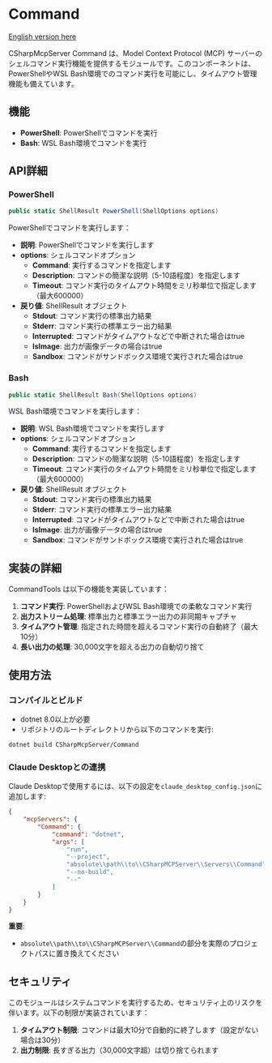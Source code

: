 ﻿# Command

[English version here](README.md)

CSharpMcpServer Command は、Model Context Protocol (MCP) サーバーのシェルコマンド実行機能を提供するモジュールです。このコンポーネントは、PowerShellやWSL Bash環境でのコマンド実行を可能にし、タイムアウト管理機能も備えています。

## 機能
- **PowerShell**: PowerShellでコマンドを実行
- **Bash**: WSL Bash環境でコマンドを実行

## API詳細

### PowerShell
```csharp
public static ShellResult PowerShell(ShellOptions options)
```
PowerShellでコマンドを実行します：
- **説明**: PowerShellでコマンドを実行します
- **options**: シェルコマンドオプション
  - **Command**: 実行するコマンドを指定します
  - **Description**: コマンドの簡潔な説明（5-10語程度）を指定します
  - **Timeout**: コマンド実行のタイムアウト時間をミリ秒単位で指定します（最大600000）
- **戻り値**: ShellResult オブジェクト
  - **Stdout**: コマンド実行の標準出力結果
  - **Stderr**: コマンド実行の標準エラー出力結果
  - **Interrupted**: コマンドがタイムアウトなどで中断された場合はtrue
  - **IsImage**: 出力が画像データの場合はtrue
  - **Sandbox**: コマンドがサンドボックス環境で実行された場合はtrue

### Bash
```csharp
public static ShellResult Bash(ShellOptions options)
```
WSL Bash環境でコマンドを実行します：
- **説明**: WSL Bash環境でコマンドを実行します
- **options**: シェルコマンドオプション
  - **Command**: 実行するコマンドを指定します
  - **Description**: コマンドの簡潔な説明（5-10語程度）を指定します
  - **Timeout**: コマンド実行のタイムアウト時間をミリ秒単位で指定します（最大600000）
- **戻り値**: ShellResult オブジェクト
  - **Stdout**: コマンド実行の標準出力結果
  - **Stderr**: コマンド実行の標準エラー出力結果
  - **Interrupted**: コマンドがタイムアウトなどで中断された場合はtrue
  - **IsImage**: 出力が画像データの場合はtrue
  - **Sandbox**: コマンドがサンドボックス環境で実行された場合はtrue

## 実装の詳細

CommandTools は以下の機能を実装しています：

1. **コマンド実行**: PowerShellおよびWSL Bash環境での柔軟なコマンド実行
2. **出力ストリーム処理**: 標準出力と標準エラー出力の非同期キャプチャ
3. **タイムアウト管理**: 指定された時間を超えるコマンド実行の自動終了（最大10分）
4. **長い出力の処理**: 30,000文字を超える出力の自動切り捨て

## 使用方法

### コンパイルとビルド
- dotnet 8.0以上が必要
- リポジトリのルートディレクトリから以下のコマンドを実行:

```bash
dotnet build CSharpMcpServer/Command
```

### Claude Desktopとの連携
Claude Desktopで使用するには、以下の設定を`claude_desktop_config.json`に追加します:

```json
{
    "mcpServers": {
        "Command": {
            "command": "dotnet",
            "args": [
                "run",
                "--project",
                "absolute\\path\\to\\CSharpMCPServer\\Servers\\Command",
                "--no-build",
                "--"
            ]
        }
    }
}
```

**重要**: 
- `absolute\\path\\to\\CSharpMCPServer\\Command`の部分を実際のプロジェクトパスに置き換えてください

## セキュリティ

このモジュールはシステムコマンドを実行するため、セキュリティ上のリスクを伴います。以下の制限が実装されています：

1. **タイムアウト制限**: コマンドは最大10分で自動的に終了します（設定がない場合は30分）
2. **出力制限**: 長すぎる出力（30,000文字超）は切り捨てられます
